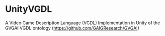 # UnityVGDL
A Video Game Description Language (VGDL) Implementation in Unity of the GVGAI VGDL ontology (https://github.com/GAIGResearch/GVGAI)
